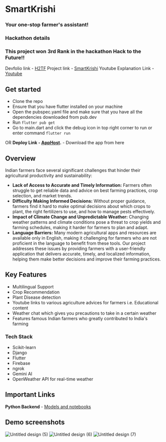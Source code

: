# SmartKrishi
### Your one-stop farmer's assistant!

### Hackathon details
### **This project won 3rd Rank in the hackathon Hack to the Future!!**

Devfolio link - [H2TF](https://hack-to-the-future.devfolio.co/)
Project link - [SmartKrishi](https://devfolio.co/projects/smartkrishi-d278)
Youtube Explanation Link - [Youtube](https://youtu.be/7Y2IdqdDJ4I?si=5GHS4BrCex5wv060)

## Get started

* Clone the repo
* Ensure that you have flutter installed on your machine
* Open the pubspec.yaml file and make sure that you have all the dependencies downloaded from pub.dev
* Run `flutter pub get`
* Go to main.dart and click the debug icon in top right corner to run or enter command ` flutter run `

OR **Deploy Link - [AppHost](https://appho.st/d/Hawj0YCI).** - Download the app from here 

## Overview
Indian farmers face several significant challenges that hinder their agricultural productivity and sustainability: 
* **Lack of Access to Accurate and Timely Information:** Farmers often struggle to get reliable data and advice on best farming practices, crop selection, and market trends.
* **Difficulty Making Informed Decisions:** Without proper guidance, farmers find it hard to make optimal decisions about which crops to plant, the right fertilizers to use, and how to manage pests effectively.
* **Impact of Climate Change and Unpredictable Weather:** Changing weather patterns and climate conditions pose a threat to crop yields and farming schedules, making it harder for farmers to plan and adapt.
* **Language Barriers:** Many modern agricultural apps and resources are available only in English, making it challenging for farmers who are not proficient in the language to benefit from these tools.
Our project addresses these issues by providing farmers with a user-friendly application that delivers accurate, timely, and localized information, helping them make better decisions and improve their farming practices.

## Key Features
* Multilingual Support
* Crop Recommendation
* Plant Disease detection
* Youtube links to various agriculture advices for farmers i.e. Educational content
* Weather chat which gives you precautions to take in a certain weather
* Features famous Indian farmers who greatly contributed to India's farming

### Tech Stack
* Scikit-learn
* Django
* Flutter
* Firebase
* ngrok
* Gemini AI
* OpenWeather API for real-time weather

## Important Links

**Python Backend** - [Models and notebooks](https://github.com/KeyurMistry123/H2F_Agri_project)

## Demo screenshots

![Untitled design (5)](https://github.com/user-attachments/assets/7ea9d8d8-7982-4eea-9304-bc265c088561)
![Untitled design (6)](https://github.com/user-attachments/assets/66add077-ed1e-4d04-ba0c-1c60d0ca799d)
![Untitled design (7)](https://github.com/user-attachments/assets/460e873f-1eda-48c2-8bbe-1c03d866eb24)



